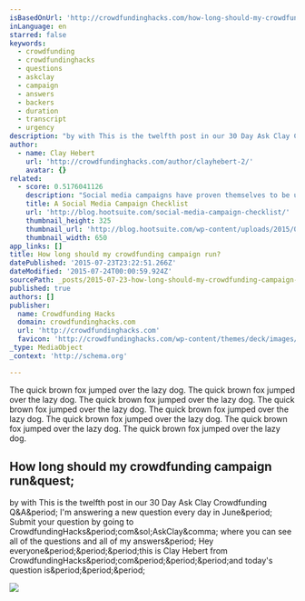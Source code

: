 ```yaml
---
isBasedOnUrl: 'http://crowdfundinghacks.com/how-long-should-my-crowdfunding-campaign-run/'
inLanguage: en
starred: false
keywords:
  - crowdfunding
  - crowdfundinghacks
  - questions
  - askclay
  - campaign
  - answers
  - backers
  - duration
  - transcript
  - urgency
description: "by with This is the twelfth post in our 30 Day Ask Clay Crowdfunding Q&A. I'm answering a new question every day in June. Submit your question by going to CrowdfundingHacks.com/AskClay, where you can see all of the questions and all of my answers. Hey everyone...this is Clay Hebert from CrowdfundingHacks.com...and today's question is..."
author:
  - name: Clay Hebert
    url: 'http://crowdfundinghacks.com/author/clayhebert-2/'
    avatar: {}
related:
  - score: 0.5176041126
    description: "Social media campaigns have proven themselves to be up to 60 percent percent more effective than traditional advertising campaigns. So why aren't more brands running them? Launching your first social marketing campaign can seem daunting. There are a lot of moving parts and factors to consider."
    title: A Social Media Campaign Checklist
    url: 'http://blog.hootsuite.com/social-media-campaign-checklist/'
    thumbnail_height: 325
    thumbnail_url: 'http://blog.hootsuite.com/wp-content/uploads/2015/07/A-Social-Media-Campaign-Checklist.jpg'
    thumbnail_width: 650
app_links: []
title: How long should my crowdfunding campaign run?
datePublished: '2015-07-23T23:22:51.266Z'
dateModified: '2015-07-24T00:00:59.924Z'
sourcePath: _posts/2015-07-23-how-long-should-my-crowdfunding-campaign-run.md
published: true
authors: []
publisher:
  name: Crowdfunding Hacks
  domain: crowdfundinghacks.com
  url: 'http://crowdfundinghacks.com'
  favicon: 'http://crowdfundinghacks.com/wp-content/themes/deck/images/fav.ico'
_type: MediaObject
_context: 'http://schema.org'

---
```

The quick brown fox jumped over the lazy dog. The quick brown fox jumped over the lazy dog. The quick brown fox jumped over the lazy dog. The quick brown fox jumped over the lazy dog. The quick brown fox jumped over the lazy dog. The quick brown fox jumped over the lazy dog. The quick brown fox jumped over the lazy dog. The quick brown fox jumped over the lazy dog. 

<article style=""><h1>How long should my crowdfunding campaign run&amp;quest;</h1><p>by with This is the twelfth post in our 30 Day Ask Clay Crowdfunding Q&amp;A&amp;period; I'm answering a new question every day in June&amp;period; Submit your question by going to CrowdfundingHacks&amp;period;com&amp;sol;AskClay&amp;comma; where you can see all of the questions and all of my answers&amp;period; Hey everyone&amp;period;&amp;period;&amp;period;this is Clay Hebert from CrowdfundingHacks&amp;period;com&amp;period;&amp;period;&amp;period;and today's question is&amp;period;&amp;period;&amp;period;</p><img src="http://crowdfundinghacks.com/wp-content/uploads/2015/06/30DayAskClayCF_QA_MC_1200.jpg" /></article>